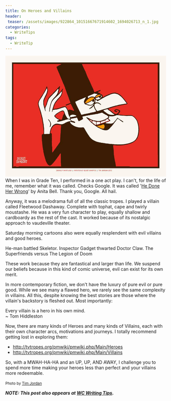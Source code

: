 ```yaml
---
title: On Heroes and Villains
header:
 teaser: /assets/images/922864_10151667671914602_1694026713_n_1.jpg
categories:
  - WriteTips
tags:
  - WriteTip
---
```

<img src="/assets/images/922864_10151667671914602_1694026713_n_1.jpg">When I was in Grade Ten, I performed in a one act play. I can't, for the life of me, remember what it was called. Checks Google. It was called '<a href="http://www.samuelfrench.com/p/1409/he-done-her-wrong-or-wedded-but-no-wife">He Done Her Wrong</a>' by Anita Bell. Thank you, Google. All hail.

Anyway, it was a melodrama full of all the classic tropes. I played a villain called Fleetwood Dashaway. Complete with tophat, cape and twirly moustashe. He was a very fun character to play, equally shallow and cardboardy as the rest of the cast. It worked because of its nostalgic approach to vaudeville theater.

Saturday morning cartoons also were equally resplendent with evil villains and good heroes.

He-man battled Skeletor. Inspector Gadget thwarted Doctor Claw. The Superfriends versus The Legion of Doom

These work because they are fantastical and larger than life. We suspend our beliefs because in this kind of comic universe, evil can exist for its own merit.

In more contemporary fiction, we don't have the luxury of pure evil or pure good. While we see many a flawed hero, we rarely see the same complexity in villains. All this, despite knowing the best stories are those where the villain's backstory is fleshed out. Most importantly:

> 
  Every villain is a hero in his own mind.  
 ~ Tom Hiddleston


Now, there are many kinds of Heroes and many kinds of Villains, each with their own character arcs, motivations and journeys. I totally recommend getting lost in exploring them:

<ul>
  <li><a href="http://tvtropes.org/pmwiki/pmwiki.php/Main/Heroes">http://tvtropes.org/pmwiki/pmwiki.php/Main/Heroes</a></li>
  <li><a href="http://tvtropes.org/pmwiki/pmwiki.php/Main/Villains">http://tvtropes.org/pmwiki/pmwiki.php/Main/Villains</a></li>
</ul>

So, with a MWAH-HA-HA and an UP, UP, AND AWAY, I challenge you to spend more time making your heroes less than perfect and your villains more redeemable.

<small>Photo by <a href="http://trampt.com/art-prints/70781/snidely-whiplash-screenprint-tim-jordan" target="_blank">Tim Jordan</a></small>

***NOTE: This post also appears at <a href="http://wcwritingtips.wordpress.com/2014/08/01/on-heroes-and-villains">WC Writing Tips</a>.***